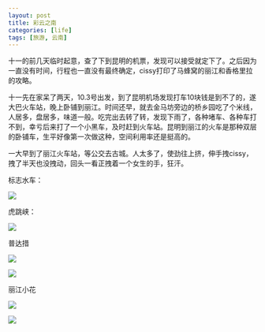 ```yaml
---
layout: post
title: 彩云之南
categories: [life]
tags: [旅游, 云南]
---
```


十一的前几天临时起意，查了下到昆明的机票，发现可以接受就定下了。之后因为一直没有时间，行程也一直没有最终确定，cissy打印了马蜂窝的丽江和香格里拉的攻略。

十一先在家呆了两天，10.3号出发，到了昆明机场发现打车10块钱是到不了的，遂大巴火车站，晚上卧铺到丽江。时间还早，就去金马坊旁边的桥乡园吃了个米线，人居多，盘居多，味道一般。吃完出去转了转，发现下雨了，各种堵车、各种车打不到，幸亏后来打了一个小黑车，及时赶到火车站。昆明到丽江的火车是那种双层的卧铺车，生平好像第一次做这种，空间利用率还是挺高的。

一大早到了丽江火车站，等公交去古城。人太多了，使劲往上挤，伸手拽cissy，拽了半天也没拽动，回头一看正拽着一个女生的手，狂汗。

标志水车：

![](https://nuj3vq.sn2.livefilestore.com/y1p1AHUPis7p68fz8Kx16y9ZfLS5ibpWHY9RgugJolGM4xlrtmAdBE-2ftB2TTTqstMcXS9Bww2VEelzQ5nwQFZ27eSzeYimkLD/IMG_1588.JPG?psid=1)


虎跳峡：

![](https://nuj3vq.sn2.livefilestore.com/y1puR9BNytNPSAmWbtTkp9vueu-mL9DmMeJZ-sXC-xxiOuLdHxEezLBKSa8hQuMA4edi8PodtoLL5oQqHB2nDbDYOBJkKkE-W9a/IMG_1549.JPG?psid=1)

普达措

![](https://nuj3vq.sn2.livefilestore.com/y1pyD1OoZHFCv7I8xKUuDouVcmIGmOuWC8HAQmka6B_wdCDNOEagn-or3ms6tLaZJvhc8dyHa8k-mh_6mm7cYfPynaUxKbU4cBe/IMG_1755.JPG?psid=1)

![](https://nuj3vq.sn2.livefilestore.com/y1pcRj955Mr_XPU2eRkjVb18MFcSoHWe3svYYo-nEqxCefKx1sufA-gLnOYELV9IT8XTkHrPRHdUWowSjxIIXaVk3z4E1mILcl-/IMG_1813.JPG?psid=1)

丽江小花

![](https://nuj3vq.sn2.livefilestore.com/y1po9MIES6LXzyMh-wrpItsNeJqtUmFv75rrsQ9-4xwn5rpghyMC5xibCuUy5fOY2PkS1WfDiTJ1fthRf3K6qwPxwDcUlCIBjmU/IMG_1896.JPG?psid=1)

![](https://nuj3vq.sn2.livefilestore.com/y1p5gxp2kdzTZm8ZRH40UgdSpd9IsVm_1117WH23lDZo-pEKbWb_aDqKxOeqrZ84QQJjpKcHAYXKS-_BhHo3nNSM4IByN5EXdCo/IMG_1897.JPG?psid=1)











